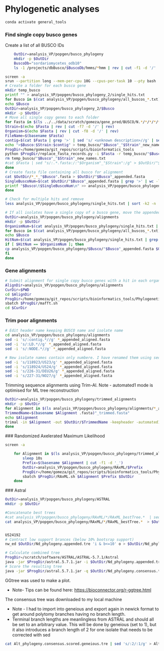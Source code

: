 # Phylogenetic analyses 

```bash
conda activate general_tools
```

### Find single copy busco genes

Create a list of all BUSCO IDs

```bash
    OutDir=analysis_VP/popgen/busco_phylogeny
    mkdir -p $OutDir
    BuscoDb="sordariomycetes_odb10"
    ls -1 /projects/dbBusco/$BuscoDb/hmms/*hmm | rev | cut -f1 -d '/' | rev | sed -e 's/.hmm//' > $OutDir/all_buscos_"$BuscoDb".txt
```

```bash
screen -a
srun --partition long --mem-per-cpu 10G --cpus-per-task 10 --pty bash
# Create a folder for each busco gene
mkdir temp_busco
printf "" > analysis_VP/popgen/busco_phylogeny_2/single_hits.txt
for Busco in $(cat analysis_VP/popgen/busco_phylogeny/all_buscos_*.txt); do
echo $Busco
OutDir=analysis_VP/popgen/busco_phylogeny_2/$Busco
mkdir -p $OutDir
# Move all single copy genes to each folder
for Fasta in $(ls ../../data/scratch/gomeza/gene_pred/BUSCO/N.*/*/*/*/*/*/single_copy_busco_sequences/$Busco*.fna); do
Strain=$(echo $Fasta | rev | cut -f7 -d '/' | rev)
Organism=$(echo $Fasta | rev | cut -f8 -d '/' | rev)
FileName=$(basename $Fasta)
contig=$(cat $Fasta | grep '>' | sed 's/ <unknown description>//g' | sed 's/>//g')
echo ">$Busco:$Strain:$contig" > temp_busco/"$Busco"_"$Strain"_new_names.txt
ProgDir=/home/gomeza/git_repos/scripts/bioinformatics_tools
python $ProgDir/replace_fasta_records.py -i $Fasta -r temp_busco/"$Busco"_"$Strain"_new_names.txt -o $OutDir/"$Organism"_"$Strain"_"$Busco".fasta
rm temp_busco/"$Busco"_"$Strain"_new_names.txt
#cat $Fasta | sed "s/:.*.fasta:/:"$Organism"_"$Strain":/g" > $OutDir/"$Organism"_"$Strain"_"$Busco".fasta
done
# Create fasta file containing all busco for alignment
cat $OutDir/*_*_"$Busco".fasta > $OutDir/"$Busco"_appended.fasta
SingleBuscoNum=$(cat $OutDir/"$Busco"_appended.fasta | grep '>' | wc -l)
printf "$Busco\t$SingleBuscoNum\n" >> analysis_VP/popgen/busco_phylogeny_2/single_hits.txt
done

```

```bash
# Check for multiple hits and remove
less analysis_VP/popgen/busco_phylogeny/single_hits.txt | sort -k2 -n
```

```bash
# If all isolates have a single copy of a busco gene, move the appended fasta to a new folder
OutDir=analysis_VP/popgen/busco_phylogeny/alignments
mkdir -p $OutDir
OrganismNum=$(cat analysis_VP/popgen/busco_phylogeny/single_hits.txt | cut -f2 | sort -nr | head -n1)
for Busco in $(cat analysis_VP/popgen/busco_phylogeny/all_buscos_*.txt); do
echo $Busco
HitNum=$(cat analysis_VP/popgen/busco_phylogeny/single_hits.txt | grep "$Busco" | cut -f2)
if [ $HitNum == $OrganismNum ]; then
cp analysis_VP/popgen/busco_phylogeny/$Busco/"$Busco"_appended.fasta $OutDir/.
fi
done
```

### Gene alignments

```bash
# Submit alignment for single copy busco genes with a hit in each organism
AlignDir=analysis_VP/popgen/busco_phylogeny/alignments
CurDir=$PWD
cd $AlignDir
ProgDir=/home/gomeza/git_repos/scripts/bioinformatics_tools/Phylogenetics
sbatch $ProgDir/mafft.sh
cd $CurDir
```


### Trim poor alignments

```bash
# Edit header name keeping BUSCO name and isolate name
cd analysis_VP/popgen/busco_phylogeny/alignments
sed -i 's/:contig.*//g' *_appended_aligned.fasta
sed -i 's/:LD.*//g' *_appended_aligned.fasta
sed -i 's/:NODE.*//g' *_appended_aligned.fasta

# New isolate names contain only numbere. I have renamed them using sed
sed -i 's/118923/US23/g' *_appended_aligned.fasta
sed -i 's/118924/US24/g' *_appended_aligned.fasta
sed -i 's/226-31/DEU26/g' *_appended_aligned.fasta
sed -i 's/227-31/NO27/g' *_appended_aligned.fasta
```

Trimming sequence alignments using Trim-Al. Note - automated1 mode is optimised for ML tree reconstruction

```bash
OutDir=analysis_VP/popgen/busco_phylogeny/trimmed_alignments
mkdir -p $OutDir
for Alignment in $(ls analysis_VP/popgen/busco_phylogeny/alignments/*_appended_aligned.fasta); do
TrimmedName=$(basename $Alignment .fasta)"_trimmed.fasta"
echo $Alignment
trimal -in $Alignment -out $OutDir/$TrimmedName -keepheader -automated1
done
```

### Randomized Axelerated Maximum Likelihood

```bash
screen -a

    for Alignment in $(ls analysis_VP/popgen/busco_phylogeny/trimmed_alignments/*aligned_trimmed.fasta); do
        sleep 10s
        Prefix=$(basename $Alignment | cut -f1 -d '_')
        OutDir=analysis_VP/popgen/busco_phylogeny/RAxML/$Prefix
        ProgDir=/home/gomeza/git_repos/scripts/bioinformatics_tools/Phylogenetics
        sbatch $ProgDir/RAxML.sh $Alignment $Prefix $OutDir
    done
```

### Astral

```bash
OutDir=analysis_VP/popgen/busco_phylogeny/ASTRAL
mkdir -p $OutDir

#Concatenate best trees
#cat analysis_VP/popgen/busco_phylogeny/RAxML/*/RAxML_bestTree.*  | sed -r "s/CTG.\w+:/:/g" > $OutDir/Nd_phylogeny.appended2.tre
cat analysis_VP/popgen/busco_phylogeny/RAxML/*/RAxML_bestTree.*  > $OutDir/Nd_phylogeny.appended3.tre


US24192
# Contract low support brances (below 10% bootsrap support)
nw_ed $OutDir/Nd_phylogeny.appended.tre 'i & b<=10' o > $OutDir/Nd_phylogeny.appended.trimmed.tre

# Calculate combined tree
ProgDir=/scratch/software/ASTRAL/ASTRAL-5.7.1/Astral
java -jar $ProgDir/astral.5.7.1.jar -i $OutDir/Nd_phylogeny.appended.tre -o $OutDir/Nd_phylogeny.consensus.tre 2> $OutDir/Nd_phylogeny.consensus.log
# Score the resulting tree
java -jar $ProgDir/astral.5.7.1.jar -q $OutDir/Nd_phylogeny.consensus.tre -i $OutDir/Nd_phylogeny.appended.tre -o $OutDir/Nd_phylogeny.consensus.scored.tre 2> $OutDir/Nd_phylogeny.consensus.scored.log
```




GGtree was used to make a plot.

* Note- Tips can be found here: https://bioconnector.org/r-ggtree.html

The consensus tree was downloaded to my local machine

* Note - I had to import into geneious and export again in newick format to get around polytomy branches having no branch length.
* Terminal branch lengths are meanlingless from ASTRAL and should all be set to an arbitrary value. This will be done by geneious (set to 1), but it also introduces a branch length of 2 for one isolate that needs to be corrected with sed

```bash
cat Alt_phylogeny.consensus.scored.geneious.tre | sed 's/:2/:1/g' > Alt_phylogeny.consensus.scored.geneious2.tre
```